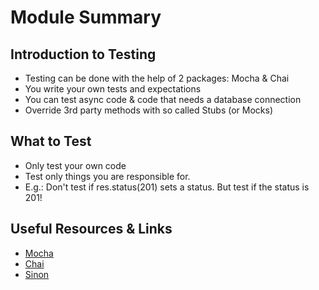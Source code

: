 # Module Summary

## Introduction to Testing

- Testing can be done with the help of 2 packages: Mocha & Chai
- You write your own tests and expectations
- You can test async code & code that needs a database connection
- Override 3rd party methods with so called Stubs (or Mocks)

## What to Test

- Only test your own code
- Test only things you are responsible for.
- E.g.: Don't test if res.status(201) sets a status. But test if the status is 201!

## Useful Resources & Links

- [Mocha](https://mochajs.org/)
- [Chai](https://www.chaijs.com/)
- [Sinon](https://sinonjs.org/)
